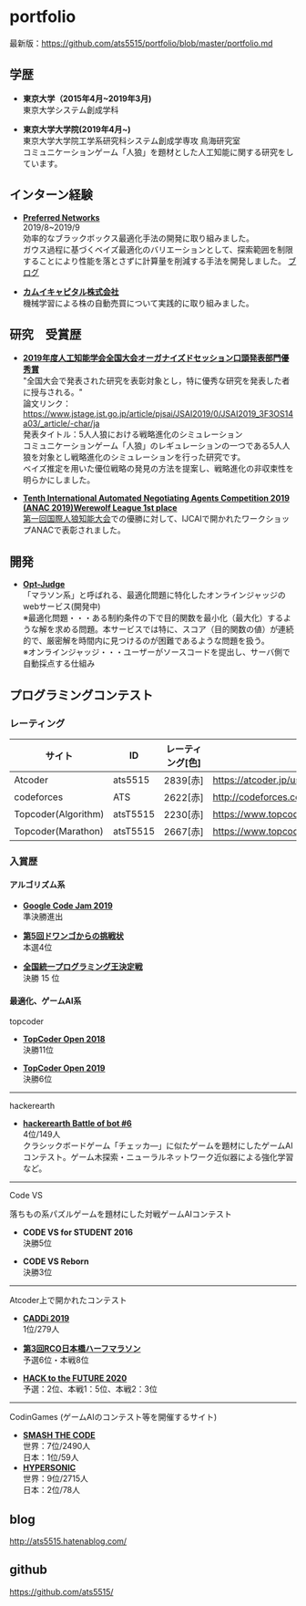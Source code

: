 # portfolio

最新版：https://github.com/ats5515/portfolio/blob/master/portfolio.md

## 学歴
* **東京大学（2015年4月~2019年3月)**   
東京大学システム創成学科

* **東京大学大学院(2019年4月~)**
<br>東京大学大学院工学系研究科システム創成学専攻 鳥海研究室<br>コミュニケーションゲーム「人狼」を題材とした人工知能に関する研究をしています。
## インターン経験

* **[Preferred Networks](https://preferred.jp/en/)**  
2019/8~2019/9<br>
効率的なブラックボックス最適化手法の開発に取り組みました。<br>ガウス過程に基づくベイズ最適化のバリエーションとして、探索範囲を制限することにより性能を落とさずに計算量を削減する手法を開発しました。
[ブログ](https://tech.preferred.jp/ja/blog/limited-gp/)

* **[カムイキャピタル株式会社](https://www.camui-capital.com/index.html)**  
機械学習による株の自動売買について実践的に取り組みました。

## 研究　受賞歴
* **[2019年度人工知能学会全国大会オーガナイズドセッション口頭発表部門優秀賞](https://www.ai-gakkai.or.jp/about/award/jsai_award-conf/)**  
"全国大会で発表された研究を表彰対象とし，特に優秀な研究を発表した者に授与される。"  
論文リンク：https://www.jstage.jst.go.jp/article/pjsai/JSAI2019/0/JSAI2019_3F3OS14a03/_article/-char/ja  
発表タイトル：5人人狼における戦略進化のシミュレーション  
コミュニケーションゲーム「人狼」のレギュレーションの一つである5人人狼を対象とし戦略進化のシミュレーションを行った研究です。  
ベイズ推定を用いた優位戦略の発見の方法を提案し、戦略進化の非収束性を明らかにしました。

* **[Tenth International Automated Negotiating Agents Competition 2019 (ANAC 2019)Werewolf League 1st place](http://web.tuat.ac.jp/~katfuji/ANAC2019/)**  
[第一回国際人狼知能大会](http://aiwolf.org/archives/2262)での優勝に対して、IJCAIで開かれたワークショップANACで表彰されました。
## 開発
* **[Opt-Judge](https://judge.ats5515.net/)**  
「マラソン系」と呼ばれる、最適化問題に特化したオンラインジャッジのwebサービス(開発中)<br>
※最適化問題・・・ある制約条件の下で目的関数を最小化（最大化）するような解を求める問題。本サービスでは特に、スコア（目的関数の値）が連続的で、厳密解を時間内に見つけるのが困難であるような問題を扱う。<br>
※オンラインジャッジ・・・ユーザーがソースコードを提出し、サーバ側で自動採点する仕組み<br>
## プログラミングコンテスト
### レーティング
|サイト|ID|レーティング\[色\]|URL|
| ---- |  --- | ---- | ----   |
| Atcoder |ats5515| 2839\[赤\] | https://atcoder.jp/users/ats5515   |
|codeforces|ATS|2622\[赤\]|http://codeforces.com/profile/ATS |
|Topcoder(Algorithm)|atsT5515|2230\[赤\]|https://www.topcoder.com/members/atsT5515 |
|Topcoder(Marathon)|atsT5515|2667\[赤\]|https://www.topcoder.com/members/atsT5515|

### 入賞歴
#### アルゴリズム系
* **[Google Code Jam 2019](https://codingcompetitions.withgoogle.com/codejam/round/0000000000051707)**  
準決勝進出

* **[第5回ドワンゴからの挑戦状](https://atcoder.jp/contests/dwacon5th-final/standings)**  
本選4位

* **[全国統一プログラミング王決定戦](https://atcoder.jp/contests/nikkei2019-final/standings)**  
決勝 15 位 
 
#### 最適化、ゲームAI系 

topcoder
* **[TopCoder Open 2018](https://tco18.topcoder.com/tracks/marathon)**  
決勝11位

* **[TopCoder Open 2019](https://tco19.topcoder.com/competition-overview/marathon/overview)**  
決勝6位
----
hackerearth

* **[hackerearth Battle of bot #6](https://www.hackerearth.com/ja/challenges/competitive/battle-of-bots-6/leaderboard/)**  
4位/149人<br>
クラシックボードゲーム「チェッカ―」に似たゲームを題材にしたゲームAIコンテスト。ゲーム木探索・ニューラルネットワーク近似器による強化学習など。

----
Code VS

落ちもの系パズルゲームを題材にした対戦ゲームAIコンテスト

* **CODE VS for STUDENT 2016**  
決勝5位

* **CODE VS Reborn**  
決勝3位
----
Atcoder上で開かれたコンテスト

* **[CADDi 2019](https://atcoder.jp/contests/caddi2019/standings)**  
1位/279人
 
* **[第3回RCO日本橋ハーフマラソン](https://atcoder.jp/contests/rco-contest-2019-final/standings/multiply_ranks)**  
予選6位・本戦8位 

* **[HACK to the FUTURE 2020](https://atcoder.jp/contests/future-contest-2020-final-2/standings)**   
予選：2位、本戦1：5位、本戦2：3位
----
CodinGames
(ゲームAIのコンテスト等を開催するサイト)

* **[SMASH THE CODE](https://www.codingame.com/contests/smash-the-code/leaderboard/global)**   
世界：7位/2490人<br>
日本：1位/59人
* **[HYPERSONIC](https://www.codingame.com/contests/hypersonic/leaderboard/global)**   
世界：9位/2715人<br>
日本：2位/78人

## blog
http://ats5515.hatenablog.com/

## github
https://github.com/ats5515/



